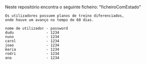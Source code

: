 Neste repositório encontra o seguinte ficheiro: "ficheiroComEstado"

```
Os utilizadores possuem planos de treino diferenciados, 
onde houve um avanço no tempo de 60 dias.

nome de utilizador - password
dudu               - 1234
nuno               - 1234
carol              - 1234
joao               - 1234
maria              - 1234
rodri              - 1234
ana                - 1234
```
